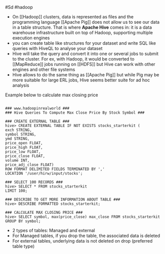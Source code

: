 #Sd #hadoop

- On [[Hadoop]] clusters, data is represented as files and the programming language [[Apache Pig]] does not allow us to see our data in a table structure. That is where **Apache Hive** comes in: it is a data warehouse infrastructure built on top of Hadoop, supporting multiple execution engines
- you can create table like structures for your dataset and write SQL like queries with HiveQL to analyse your dataset
- Hive will take the query and convert it into one or several jobs to submit to the cluster. For ex, with Hadoop, it would be converted to [[MapReduce]] jobs running on [[HDFS]] but Hive can work with other engines and other file systems
- Hive allows to do the same thing as [[Apache Pig]] but while Pig may be more suitable for large ERL jobs, Hive seems better suite for ad hoc analysis 

Example below to calculate max closing price

```hive

### www.hadoopinrealworld ###
### Hive Queries To Compute Max Close Price By Stock Symbol ###

### CREATE EXTERNAL TABLE ###
hive> CREATE EXTERNAL TABLE IF NOT EXISTS stocks_starterkit (
exch STRING,
symbol STRING,
ymd STRING,
price_open FLOAT,
price_high FLOAT,
price_low FLOAT,
price_close FLOAT,
volume INT,
price_adj_close FLOAT)
ROW FORMAT DELIMITED FIELDS TERMINATED BY ','
LOCATION '/user/hirw/input/stocks';

### SELECT 100 RECORDS ###
hive> SELECT * FROM stocks_starterkit
LIMIT 100;

### DESCRIBE TO GET MORE INFORMATION ABOUT TABLE ###
hive> DESCRIBE FORMATTED stocks_starterkit;

### CALCULATE MAX CLOSING PRICE ###
hive> SELECT symbol, max(price_close) max_close FROM stocks_starterkit
GROUP BY symbol;
```
- 2 types of tables: Managed and external
- For Managed tables, if you drop the table, the associated data is deleted
- For external tables, underlying data is not deleted on drop (preferred table type)